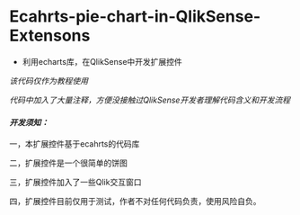 # Ecahrts-pie-chart-in-QlikSense-Extensons
* 利用echarts库，在QlikSense中开发扩展控件

*该代码仅作为教程使用*

*代码中加入了大量注释，方便没接触过QlikSense开发者理解代码含义和开发流程*

#### ***开发须知：***

一，本扩展控件基于ecahrts的代码库

二，扩展控件是一个很简单的饼图

三，扩展控件加入了一些Qlik交互窗口

四，扩展控件目前仅用于测试，作者不对任何代码负责，使用风险自负。
